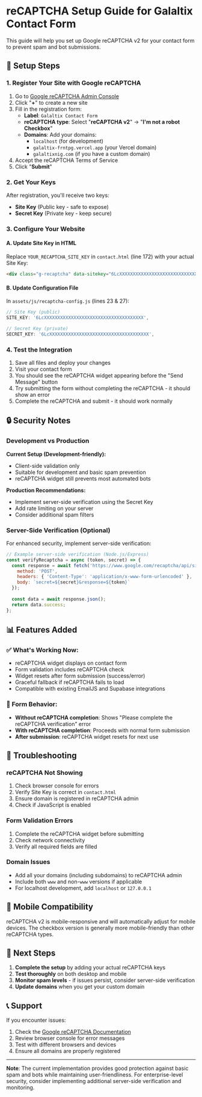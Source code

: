 # reCAPTCHA Setup Guide for Galaltix Contact Form

This guide will help you set up Google reCAPTCHA v2 for your contact form to prevent spam and bot submissions.

## 🔧 Setup Steps

### 1. Register Your Site with Google reCAPTCHA

1. Go to [Google reCAPTCHA Admin Console](https://www.google.com/recaptcha/admin/)
2. Click "**+**" to create a new site
3. Fill in the registration form:
   - **Label**: `Galaltix Contact Form`
   - **reCAPTCHA type**: Select "**reCAPTCHA v2**" → "**I'm not a robot Checkbox**"
   - **Domains**: Add your domains:
     - `localhost` (for development)
     - `galaltix-frntpg.vercel.app` (your Vercel domain)
     - `galaltixnig.com` (if you have a custom domain)
4. Accept the reCAPTCHA Terms of Service
5. Click "**Submit**"

### 2. Get Your Keys

After registration, you'll receive two keys:
- **Site Key** (Public key - safe to expose)
- **Secret Key** (Private key - keep secure)

### 3. Configure Your Website

#### A. Update Site Key in HTML
Replace `YOUR_RECAPTCHA_SITE_KEY` in `contact.html` (line 172) with your actual Site Key:

```html
<div class="g-recaptcha" data-sitekey="6LcXXXXXXXXXXXXXXXXXXXXXXXXXXXXXXXXXXXXX"></div>
```

#### B. Update Configuration File
In `assets/js/recaptcha-config.js` (lines 23 & 27):

```javascript
// Site Key (public)
SITE_KEY: '6LcXXXXXXXXXXXXXXXXXXXXXXXXXXXXXXXXXXXXX',

// Secret Key (private) 
SECRET_KEY: '6LcXXXXXXXXXXXXXXXXXXXXXXXXXXXXXXXXXXXXX',
```

### 4. Test the Integration

1. Save all files and deploy your changes
2. Visit your contact form
3. You should see the reCAPTCHA widget appearing before the "Send Message" button
4. Try submitting the form without completing the reCAPTCHA - it should show an error
5. Complete the reCAPTCHA and submit - it should work normally

## 🔒 Security Notes

### Development vs Production

**Current Setup (Development-friendly):**
- Client-side validation only
- Suitable for development and basic spam prevention
- reCAPTCHA widget still prevents most automated bots

**Production Recommendations:**
- Implement server-side verification using the Secret Key
- Add rate limiting on your server
- Consider additional spam filters

### Server-Side Verification (Optional)

For enhanced security, implement server-side verification:

```javascript
// Example server-side verification (Node.js/Express)
const verifyRecaptcha = async (token, secret) => {
  const response = await fetch('https://www.google.com/recaptcha/api/siteverify', {
    method: 'POST',
    headers: { 'Content-Type': 'application/x-www-form-urlencoded' },
    body: `secret=${secret}&response=${token}`
  });
  
  const data = await response.json();
  return data.success;
};
```

## 📊 Features Added

### ✅ What's Working Now:
- reCAPTCHA widget displays on contact form
- Form validation includes reCAPTCHA check  
- Widget resets after form submission (success/error)
- Graceful fallback if reCAPTCHA fails to load
- Compatible with existing EmailJS and Supabase integrations

### 🔧 Form Behavior:
- **Without reCAPTCHA completion**: Shows "Please complete the reCAPTCHA verification" error
- **With reCAPTCHA completion**: Proceeds with normal form submission
- **After submission**: reCAPTCHA widget resets for next use

## 🐛 Troubleshooting

### reCAPTCHA Not Showing
1. Check browser console for errors
2. Verify Site Key is correct in `contact.html`
3. Ensure domain is registered in reCAPTCHA admin
4. Check if JavaScript is enabled

### Form Validation Errors
1. Complete the reCAPTCHA widget before submitting
2. Check network connectivity
3. Verify all required fields are filled

### Domain Issues
- Add all your domains (including subdomains) to reCAPTCHA admin
- Include both `www` and non-`www` versions if applicable
- For localhost development, add `localhost` or `127.0.0.1`

## 📱 Mobile Compatibility

reCAPTCHA v2 is mobile-responsive and will automatically adjust for mobile devices. The checkbox version is generally more mobile-friendly than other reCAPTCHA types.

## 🎯 Next Steps

1. **Complete the setup** by adding your actual reCAPTCHA keys
2. **Test thoroughly** on both desktop and mobile
3. **Monitor spam levels** - if issues persist, consider server-side verification
4. **Update domains** when you get your custom domain

## 📞 Support

If you encounter issues:
1. Check the [Google reCAPTCHA Documentation](https://developers.google.com/recaptcha/docs/display)
2. Review browser console for error messages
3. Test with different browsers and devices
4. Ensure all domains are properly registered

---

**Note**: The current implementation provides good protection against basic spam and bots while maintaining user-friendliness. For enterprise-level security, consider implementing additional server-side verification and monitoring.